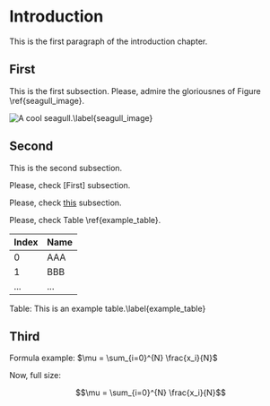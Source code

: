 # Introduction

This is the first paragraph of the introduction chapter.

## First

This is the first subsection. Please, admire the gloriousnes of Figure \ref{seagull_image}.


![A cool seagull.\label{seagull_image}](images/seagull.png)

## Second

This is the second subsection.


Please, check [First] subsection.

Please, check [this](#first) subsection.

Please, check Table \ref{example_table}.

| Index | Name |
| ----- | ---- |
| 0     | AAA  |
| 1     | BBB  |
| ...   | ...  |

Table: This is an example table.\label{example_table}

## Third

Formula example: $\mu = \sum_{i=0}^{N} \frac{x_i}{N}$

Now, full size:

$$\mu = \sum_{i=0}^{N} \frac{x_i}{N}$$
